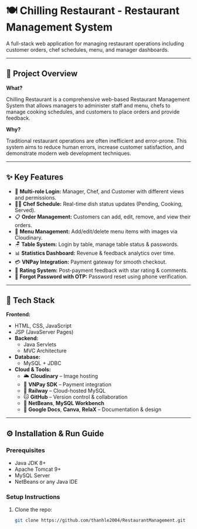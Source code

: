 # 🍽️ Chilling Restaurant - Restaurant Management System

A full-stack web application for managing restaurant operations including customer orders, chef schedules, menu, and manager dashboards.

---

## 📖 Project Overview

**What?**

Chilling Restaurant is a comprehensive web-based Restaurant Management System that allows managers to administer staff and menu, chefs to manage cooking schedules, and customers to place orders and provide feedback.

**Why?**

Traditional restaurant operations are often inefficient and error-prone. This system aims to reduce human errors, increase customer satisfaction, and demonstrate modern web development techniques.

---

## ✨ Key Features

- 👤 **Multi-role Login:** Manager, Chef, and Customer with different views and permissions.
- 🧑‍🍳 **Chef Schedule:** Real-time dish status updates (Pending, Cooking, Served).
- 📋 **Order Management:** Customers can add, edit, remove, and view their orders.
- 🧾 **Menu Management:** Add/edit/delete menu items with images via Cloudinary.
- 🪑 **Table System:** Login by table, manage table status & passwords.
- 📊 **Statistics Dashboard:** Revenue & feedback analytics over time.
- 💳 **VNPay Integration:** Payment gateway for smooth checkout.
- 🌟 **Rating System:** Post-payment feedback with star rating & comments.
- 🔐 **Forgot Password with OTP:** Password reset using phone verification.

---

## 🧰 Tech Stack

**Frontend:**
  - HTML, CSS, JavaScript
  - JSP (JavaServer Pages)
- **Backend:**
  - Java Servlets
  - MVC Architecture
- **Database:**
  - MySQL + JDBC
- **Cloud & Tools:**
  - 🌥️ **Cloudinary** – Image hosting
  - 🔌 **VNPay SDK** – Payment integration
  - 🐘 **Railway** – Cloud-hosted MySQL
  - 🐱 **GitHub** – Version control & collaboration
  - 🧠 **NetBeans**, **MySQL Workbench**
  - 📄 **Google Docs**, **Canva**, **RelaX** – Documentation & design

---

## ⚙️ Installation & Run Guide

### Prerequisites

- Java JDK 8+
- Apache Tomcat 9+
- MySQL Server
- NetBeans or any Java IDE

### Setup Instructions

1. Clone the repo:
   ```bash
   git clone https://github.com/thanhle2004/RestaurantManagement.git
